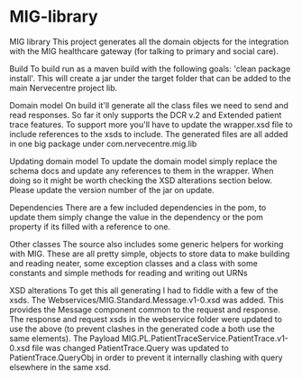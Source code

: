 # MIG-library
MIG library 
This project generates all the domain objects for the integration with the MIG healthcare gateway (for talking to primary and social care). 

Build 
To build run as a maven build with the following goals: 'clean package install'.
This will create a jar under the target folder that can be added to the main Nervecentre project lib. 

Domain model
On build it'll generate all the class files we need to send and read responses. So far it only supports the DCR v.2 and Extended patient trace features.
To support more you'll have to update the wrapper.xsd file to include references to the xsds to include. 
The generated files are all added in one big package under com.nervecentre.mig.lib

Updating domain model
To update the domain model simply replace the schema docs and update any references to them in the wrapper. 
When doing so it might be worth checking the XSD alterations section below.
Please update the version number of the jar on update. 

Dependencies 
There are a few included dependencies in the pom, to update them simply change the value in the dependency or the pom property if its filled with a reference to one. 

Other classes
The source also includes some generic helpers for working with MIG. These are all pretty simple, objects to store data to make building and reading neater, some exception classes
and a class with some constants and simple methods for reading and writing out URNs

XSD alterations 
To get this all generating I had to fiddle with a few of the xsds.
The Webservices/MIG.Standard.Message.v1-0.xsd was added. This provides the Message component common to the request and response. 
The response and request xsds in the webservice folder were updated to use the above (to prevent clashes in the generated code a both use the same elements). 
The Payload MIG.PL.PatientTraceService.PatientTrace.v1-0.xsd file was changed PatientTrace.Query was updated to PatientTrace.QueryObj in order to prevent it internally clashing with query elsewhere in the same xsd. 
